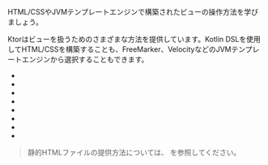 [//]: # (title: テンプレート)

<link-summary>HTML/CSSやJVMテンプレートエンジンで構築されたビューの操作方法を学びましょう。</link-summary>

Ktorはビューを扱うためのさまざまな方法を提供しています。Kotlin DSLを使用してHTML/CSSを構築することも、FreeMarker、VelocityなどのJVMテンプレートエンジンから選択することもできます。
* [](server-html-dsl.md)
* [](server-css-dsl.md)
* [](server-freemarker.md)
* [](server-velocity.md)
* [](server-mustache.md)
* [](server-thymeleaf.md)
* [](server-pebble.md)
* [](server-jte.md)

> 静的HTMLファイルの提供方法については、[](server-static-content.md) を参照してください。